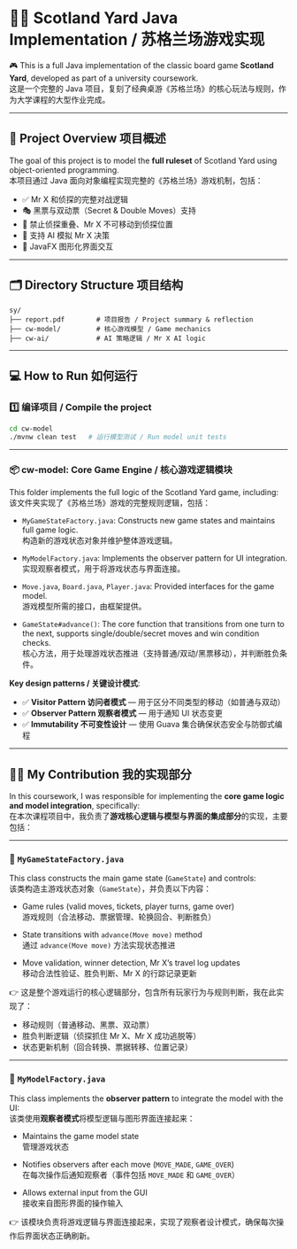 # 🕵️‍♂️ Scotland Yard Java Implementation / 苏格兰场游戏实现

🎮 This is a full Java implementation of the classic board game **Scotland Yard**, developed as part of a university coursework.  
这是一个完整的 Java 项目，复刻了经典桌游《苏格兰场》的核心玩法与规则，作为大学课程的大型作业完成。

---

## 📌 Project Overview 项目概述

The goal of this project is to model the **full ruleset** of Scotland Yard using object-oriented programming.  
本项目通过 Java 面向对象编程实现完整的《苏格兰场》游戏机制，包括：

- ✅ Mr X 和侦探的完整对战逻辑  
- 🎭 黑票与双动票（Secret & Double Moves）支持  
- 👮 禁止侦探重叠、Mr X 不可移动到侦探位置  
- 🧠 支持 AI 模拟 Mr X 决策  
- 🎨 JavaFX 图形化界面交互  

---

## 🗂️ Directory Structure 项目结构

```
sy/
├── report.pdf        # 项目报告 / Project summary & reflection
├── cw-model/         # 核心游戏模型 / Game mechanics
├── cw-ai/            # AI 策略逻辑 / Mr X AI logic
```
---
## 💻 How to Run 如何运行

### 1️⃣ 编译项目 / Compile the project

```bash
cd cw-model
./mvnw clean test   # 运行模型测试 / Run model unit tests
```
---
### 📦 cw-model: Core Game Engine / 核心游戏逻辑模块

This folder implements the full logic of the Scotland Yard game, including:  
该文件夹实现了《苏格兰场》游戏的完整规则逻辑，包括：

- `MyGameStateFactory.java`: Constructs new game states and maintains full game logic.  
  构造新的游戏状态对象并维护整体游戏逻辑。

- `MyModelFactory.java`: Implements the observer pattern for UI integration.  
  实现观察者模式，用于将游戏状态与界面连接。

- `Move.java`, `Board.java`, `Player.java`: Provided interfaces for the game model.  
  游戏模型所需的接口，由框架提供。

- `GameState#advance()`: The core function that transitions from one turn to the next, supports single/double/secret moves and win condition checks.  
  核心方法，用于处理游戏状态推进（支持普通/双动/黑票移动），并判断胜负条件。

**Key design patterns / 关键设计模式**:
- ✅ **Visitor Pattern 访问者模式** — 用于区分不同类型的移动（如普通与双动）  
- ✅ **Observer Pattern 观察者模式** — 用于通知 UI 状态变更  
- ✅ **Immutability 不可变性设计** — 使用 Guava 集合确保状态安全与防御式编程
  
---

## 👨‍💻 My Contribution 我的实现部分

In this coursework, I was responsible for implementing the **core game logic and model integration**, specifically:  
在本次课程项目中，我负责了**游戏核心逻辑与模型与界面的集成部分**的实现，主要包括：

---

### 📌 `MyGameStateFactory.java`

This class constructs the main game state (`GameState`) and controls:  
该类构造主游戏状态对象（`GameState`），并负责以下内容：

- Game rules (valid moves, tickets, player turns, game over)  
  游戏规则（合法移动、票据管理、轮换回合、判断胜负）

- State transitions with `advance(Move move)` method  
  通过 `advance(Move move)` 方法实现状态推进

- Move validation, winner detection, Mr X’s travel log updates  
  移动合法性验证、胜负判断、Mr X 的行踪记录更新

👉 这是整个游戏运行的核心逻辑部分，包含所有玩家行为与规则判断，我在此实现了：

- 移动规则（普通移动、黑票、双动票）  
- 胜负判断逻辑（侦探抓住 Mr X、Mr X 成功逃脱等）  
- 状态更新机制（回合转换、票据转移、位置记录）

---

### 🧭 `MyModelFactory.java`

This class implements the **observer pattern** to integrate the model with the UI:  
该类使用**观察者模式**将模型逻辑与图形界面连接起来：

- Maintains the game model state  
  管理游戏状态

- Notifies observers after each move (`MOVE_MADE`, `GAME_OVER`)  
  在每次操作后通知观察者（事件包括 `MOVE_MADE` 和 `GAME_OVER`）

- Allows external input from the GUI  
  接收来自图形界面的操作输入

👉 该模块负责将游戏逻辑与界面连接起来，实现了观察者设计模式，确保每次操作后界面状态正确刷新。

